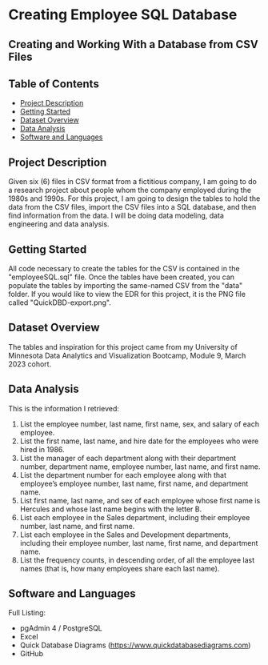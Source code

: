 # Creating Employee SQL Database 

## Creating and Working With a Database from CSV Files

## Table of Contents

- [Project Description](#project-description)
- [Getting Started](#getting_started)
- [Dataset Overview](#dataset-overview)
- [Data Analysis](#data-analysis)
- [Software and Languages](#software-and-languages)

## Project Description

Given six (6) files in CSV format from a fictitious company, I am going to do a research project about people whom the company employed during the 1980s and 1990s. For this project, I am going to design the tables to hold the data from the CSV files, import the CSV files into a SQL database, and then find information from the data. I will be doing data modeling, data engineering and data analysis.

## Getting Started

All code necessary to create the tables for the CSV is contained in the "employeeSQL.sql" file. Once the tables have been created, you can populate the tables by importing the same-named CSV from the "data" folder. If you would like to view the EDR for this project, it is the PNG file called "QuickDBD-export.png".

## Dataset Overview

The tables and inspiration for this project came from my University of Minnesota Data Analytics and Visualization Bootcamp, Module 9, March 2023 cohort. 

## Data Analysis

This is the information I retrieved: 
1.  List the employee number, last name, first name, sex, and salary of each employee.
2.  List the first name, last name, and hire date for the employees who were hired in 1986.
3.  List the manager of each department along with their department number, department name, employee number, last name, and first name.
4.  List the department number for each employee along with that employee’s employee number, last name, first name, and department name.
5.  List first name, last name, and sex of each employee whose first name is Hercules and whose last name begins with the letter B.
6.  List each employee in the Sales department, including their employee number, last name, and first name.
7.  List each employee in the Sales and Development departments, including their employee number, last name, first name, and department name.
8.  List the frequency counts, in descending order, of all the employee last names (that is, how many employees share each last name).

## Software and Languages
Full Listing:
* pgAdmin 4 / PostgreSQL
* Excel
* Quick Database Diagrams (https://www.quickdatabasediagrams.com)
* GitHub
